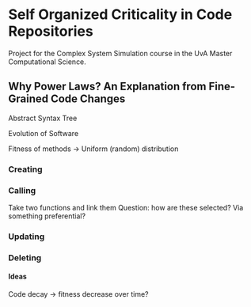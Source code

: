 # Self Organized Criticality in Code Repositories
Project for the Complex System Simulation course in the UvA Master Computational Science.

## Why Power Laws? An Explanation from Fine-Grained Code Changes
Abstract Syntax Tree 

Evolution of Software

Fitness of methods -> Uniform (random) distribution


### Creating

### Calling
Take two functions and link them
Question: how are these selected? Via something preferential?

### Updating

### Deleting

#### Ideas
Code decay -> fitness decrease over time?
